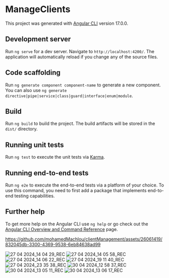# ManageClients

This project was generated with [Angular CLI](https://github.com/angular/angular-cli) version 17.0.0.

## Development server

Run `ng serve` for a dev server. Navigate to `http://localhost:4200/`. The application will automatically reload if you change any of the source files.

## Code scaffolding

Run `ng generate component component-name` to generate a new component. You can also use `ng generate directive|pipe|service|class|guard|interface|enum|module`.

## Build

Run `ng build` to build the project. The build artifacts will be stored in the `dist/` directory.

## Running unit tests

Run `ng test` to execute the unit tests via [Karma](https://karma-runner.github.io).

## Running end-to-end tests

Run `ng e2e` to execute the end-to-end tests via a platform of your choice. To use this command, you need to first add a package that implements end-to-end testing capabilities.

## Further help

To get more help on the Angular CLI use `ng help` or go check out the [Angular CLI Overview and Command Reference](https://angular.io/cli) page.

https://github.com/mohamedMachlou/clientManagement/assets/26061419/832045db-3300-4369-9538-6eb84638ad99

![27 04 2024_14 04 29_REC](https://github.com/mohamedMachlou/clientManagement/assets/26061419/e947c5d0-5db7-4a47-aef2-97bae74bc5d3)
![27 04 2024_14 05 58_REC](https://github.com/mohamedMachlou/clientManagement/assets/26061419/8a4a4b12-f179-44c9-83ad-4552a66451ec)
![27 04 2024_14 06 22_REC](https://github.com/mohamedMachlou/clientManagement/assets/26061419/57f16299-2d6f-4a07-81b3-0e82b239182f)
![27 04 2024_19 11 40_REC](https://github.com/mohamedMachlou/clientManagement/assets/26061419/ba589212-5ecd-415d-8536-0c200095cdba)
![27 04 2024_23 35 38_REC](https://github.com/mohamedMachlou/clientManagement/assets/26061419/720108d0-d7d9-475f-b774-03237c88fa74)
![30 04 2024_12 58 37_REC](https://github.com/mohamedMachlou/clientManagement/assets/26061419/1f60ca4e-339e-4707-b9a0-b8961812c4d5)
![30 04 2024_13 05 11_REC](https://github.com/mohamedMachlou/clientManagement/assets/26061419/d07a5068-12fb-42a4-80fb-0c48d16181b6)
![30 04 2024_13 06 17_REC](https://github.com/mohamedMachlou/clientManagement/assets/26061419/13d7eda8-e2cd-4b5b-932e-81187ea6de12)
